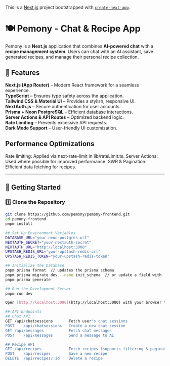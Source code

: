 This is a [Next.js](https://nextjs.org) project bootstrapped with [`create-next-app`](https://nextjs.org/docs/app/api-reference/cli/create-next-app).


# 🍽️ Pemony - Chat & Recipe App

Pemony is a **Next.js** application that combines **AI-powered chat** with a **recipe management system**. Users can chat with an AI assistant, save generated recipes, and manage their personal recipe collection.

## 🌟 Features

**Next.js (App Router)** – Modern React framework for a seamless experience.  
**TypeScript** – Ensures type safety across the application.  
**Tailwind CSS & Material UI** – Provides a stylish, responsive UI.  
**NextAuth.js** – Secure authentication for user accounts.  
**Prisma + Neon PostgreSQL** – Efficient database interactions.  
**Server Actions & API Routes** – Optimized backend logic.  
**Rate Limiting** – Prevents excessive API requests.  
**Dark Mode Support** – User-friendly UI customization.

## Performance Optimizations
Rate limiting: Applied via next-rate-limit in lib/rateLimit.ts.
Server Actions: Used where possible for improved performance.
SWR & Pagination: Efficient data fetching for recipes.

---

## 🚀 Getting Started

### **1️⃣ Clone the Repository**
```sh
git clone https://github.com/pemony/pemony-frontend.git
cd pemony-frontend
pnpm install

## Set Up Environment Variables
DATABASE_URL="your-neon-postgres-url"
NEXTAUTH_SECRET="your-nextauth-secret"
NEXTAUTH_URL="http://localhost:3000"
UPSTASH_REDIS_URL="your-upstash-redis-url"
UPSTASH_REDIS_TOKEN="your-upstash-redis-token"

## Initialize the Database
pnpm prisma format  // updates the prisma schema
pnpm prisma migrate dev --name init_schema  // or update a field with 'pnpm prisma migrate dev --name update_user_password' for example, and then Restart TypeScript Server (Press Cmd + Shift + P (Mac) or Ctrl + Shift + P (Windows/Linux)).
pnpm prisma generate  

## Run the Development Server
pnpm run dev

Open [http://localhost:3000](http://localhost:3000) with your browser to see the result.

## API Endpoints
## Chat API
GET	/api/chatsessions       Fetch user's chat sessions
POST	/api/chatsessions   Create a new chat session
GET	/api/messages	        Fetch chat messages
POST	/api/messages	    Send a message to AI

## Recipe API
GET	/api/recipes	        Fetch recipes (supports filtering & pagination)
POST	/api/recipes	    Save a new recipe
DELETE	/api/recipes/:id    Delete a recipe